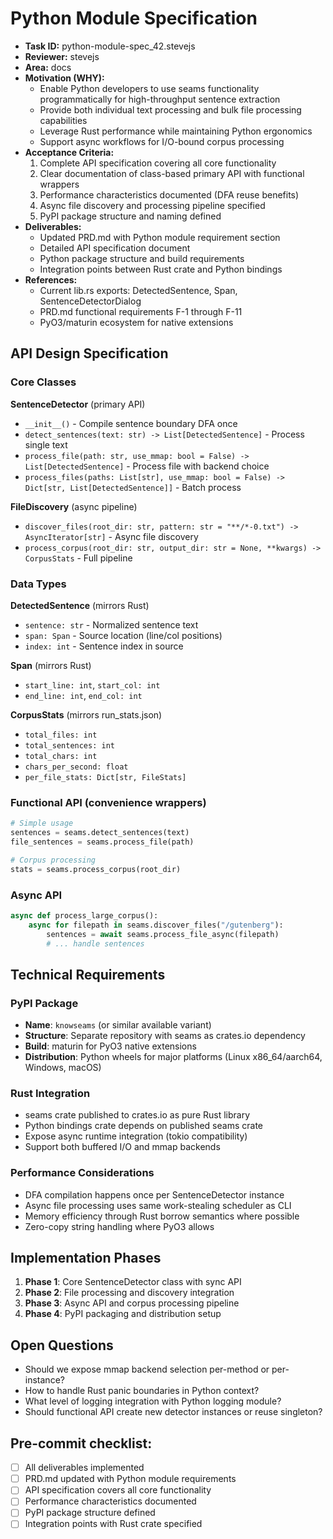 # Python Module Specification

* **Task ID:** python-module-spec_42.stevejs
* **Reviewer:** stevejs
* **Area:** docs
* **Motivation (WHY):**
  - Enable Python developers to use seams functionality programmatically for high-throughput sentence extraction
  - Provide both individual text processing and bulk file processing capabilities
  - Leverage Rust performance while maintaining Python ergonomics
  - Support async workflows for I/O-bound corpus processing
* **Acceptance Criteria:**
  1. Complete API specification covering all core functionality
  2. Clear documentation of class-based primary API with functional wrappers
  3. Performance characteristics documented (DFA reuse benefits)
  4. Async file discovery and processing pipeline specified
  5. PyPI package structure and naming defined
* **Deliverables:**
  - Updated PRD.md with Python module requirement section
  - Detailed API specification document
  - Python package structure and build requirements
  - Integration points between Rust crate and Python bindings
* **References:**
  - Current lib.rs exports: DetectedSentence, Span, SentenceDetectorDialog
  - PRD.md functional requirements F-1 through F-11
  - PyO3/maturin ecosystem for native extensions

## API Design Specification

### Core Classes

**SentenceDetector** (primary API)
- `__init__()` - Compile sentence boundary DFA once
- `detect_sentences(text: str) -> List[DetectedSentence]` - Process single text
- `process_file(path: str, use_mmap: bool = False) -> List[DetectedSentence]` - Process file with backend choice
- `process_files(paths: List[str], use_mmap: bool = False) -> Dict[str, List[DetectedSentence]]` - Batch process

**FileDiscovery** (async pipeline)
- `discover_files(root_dir: str, pattern: str = "**/*-0.txt") -> AsyncIterator[str]` - Async file discovery
- `process_corpus(root_dir: str, output_dir: str = None, **kwargs) -> CorpusStats` - Full pipeline

### Data Types

**DetectedSentence** (mirrors Rust)
- `sentence: str` - Normalized sentence text
- `span: Span` - Source location (line/col positions)
- `index: int` - Sentence index in source

**Span** (mirrors Rust)
- `start_line: int`, `start_col: int`
- `end_line: int`, `end_col: int`

**CorpusStats** (mirrors run_stats.json)
- `total_files: int`
- `total_sentences: int`
- `total_chars: int`
- `chars_per_second: float`
- `per_file_stats: Dict[str, FileStats]`

### Functional API (convenience wrappers)

```python
# Simple usage
sentences = seams.detect_sentences(text)
file_sentences = seams.process_file(path)

# Corpus processing
stats = seams.process_corpus(root_dir)
```

### Async API

```python
async def process_large_corpus():
    async for filepath in seams.discover_files("/gutenberg"):
        sentences = await seams.process_file_async(filepath)
        # ... handle sentences
```

## Technical Requirements

### PyPI Package
- **Name**: `knowseams` (or similar available variant)
- **Structure**: Separate repository with seams as crates.io dependency
- **Build**: maturin for PyO3 native extensions
- **Distribution**: Python wheels for major platforms (Linux x86_64/aarch64, Windows, macOS)

### Rust Integration
- seams crate published to crates.io as pure Rust library
- Python bindings crate depends on published seams crate
- Expose async runtime integration (tokio compatibility)
- Support both buffered I/O and mmap backends

### Performance Considerations
- DFA compilation happens once per SentenceDetector instance
- Async file processing uses same work-stealing scheduler as CLI
- Memory efficiency through Rust borrow semantics where possible
- Zero-copy string handling where PyO3 allows

## Implementation Phases

1. **Phase 1**: Core SentenceDetector class with sync API
2. **Phase 2**: File processing and discovery integration
3. **Phase 3**: Async API and corpus processing pipeline
4. **Phase 4**: PyPI packaging and distribution setup

## Open Questions
- Should we expose mmap backend selection per-method or per-instance?
- How to handle Rust panic boundaries in Python context?
- What level of logging integration with Python logging module?
- Should functional API create new detector instances or reuse singleton?

## Pre-commit checklist:
- [ ] All deliverables implemented
- [ ] PRD.md updated with Python module requirements
- [ ] API specification covers all core functionality
- [ ] Performance characteristics documented
- [ ] PyPI package structure defined
- [ ] Integration points with Rust crate specified
